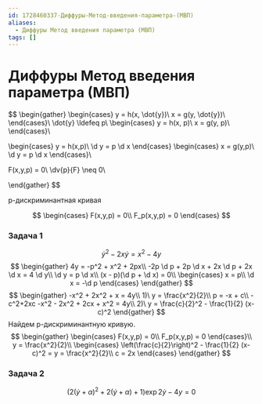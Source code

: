 ```yaml
---
id: 1728460337-Диффуры-Метод-введения-параметра-(МВП)
aliases:
  - Диффуры Метод введения параметра (МВП)
tags: []
---
```


# Диффуры Метод введения параметра (МВП)

$$
\begin{gather}
\begin{cases}
y = h(x, \dot{y})\\
x = g(y, \dot{y})\\
\end{cases}\\
\dot{y} \ldefeq p\\
\begin{cases}
y = h(x, p)\\
x = g(y, p)\\
\end{cases}\\

\begin{cases}
    y = h(x,p)\\
    \d y = p \d x
\end{cases}
\begin{cases}
    x = g(y,p)\\
    \d y = p \d x
\end{cases}\\

F(x,y,p) = 0\\
\dv{p}{F} \neq 0\\

\end{gather}
$$

p-дискриминантная кривая

$$
\begin{cases}
F(x,y,p) = 0\\
F_p(x,y,p) = 0
\end{cases}
$$

### Задача 1
$$
    {\dot{y}}^{2} - 2x \dot{y} = x^2 - 4y
$$
$$
\begin{gather}
4y = -p^2 + x^2 + 2px\\
-2p \d p + 2p \d x + 2x \d p + 2x \d x = 4 \d y\\
\d y = p \d x\\
(x - p)(\d p + \d x) = 0\\
\begin{cases}
x = p\\
\d x = -\d p
\end{cases}
\end{gather}
$$
$$
\begin{gather}
-x^2 + 2x^2 + x = 4y\\
1)\ y = \frac{x^2}{2}\\
p = -x + c\\
-c^2+2xc -x^2 - 2x^2 + 2cx + x^2 = 4y\\
2)\ y = \frac{c}{2}^2 - \frac{1}{2} (x-c)^2
\end{gather}
$$
Найдем p-дискриминантную кривую.
$$
\begin{gather}
\begin{cases}
F(x,y,p) = 0\\
F_p(x,y,p) = 0
\end{cases}\\
y = \frac{x^2}{2}\\
\begin{cases}
\left(\frac{c}{2}\right)^2 - \frac{1}{2} (x-c)^2 = y = \frac{x^2}{2}\\
c = 2x
\end{cases}
\end{gather}
$$

### Задача 2

$$
\left(2(\dot{y} + \alpha)^2 + 2(\dot{y} + \alpha) + 1\right)
\exp{2\dot{y}} - 4y = 0
$$

